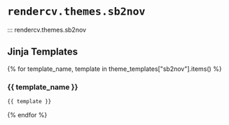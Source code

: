 #  `rendercv.themes.sb2nov`

::: rendercv.themes.sb2nov

## Jinja Templates

{% for template_name, template in theme_templates["sb2nov"].items() %}
### {{ template_name }}

```latex
{{ template }}
```

{% endfor %}

